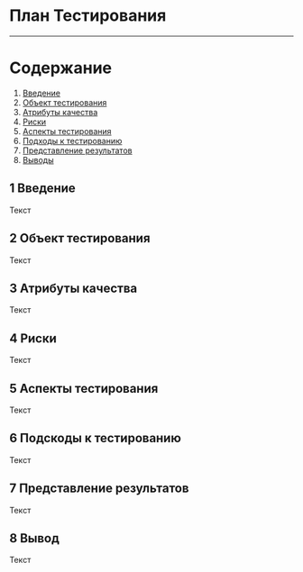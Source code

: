 # План Тестирования
---

# Содержание
1. [Введение](#intro)  
2. [Объект тестирования](#object)  
3. [Атрибуты качества](#attributes)  
4. [Риски](#risks)  
5. [Аспекты тестирования](#aspects)  
6. [Подходы к тестированию](#approaches)  
7. [Представление результатов](#results)  
8. [Выводы](#conclusion)  

<a name="intro"/>

## 1 Введение
Текст

<a name="object"/>

## 2 Объект тестирования
Текст

<a name="attributes"/>

## 3 Атрибуты качества
Текст

<a name="risks"/>

## 4 Риски
Текст

<a name="aspects"/>

## 5 Аспекты тестирования
Текст

<a name="approaches"/>

## 6 Подскоды к тестированию
Текст

<a name="results"/>

## 7 Представление результатов
Текст

<a name="conclusion"/>

## 8 Вывод
Текст


